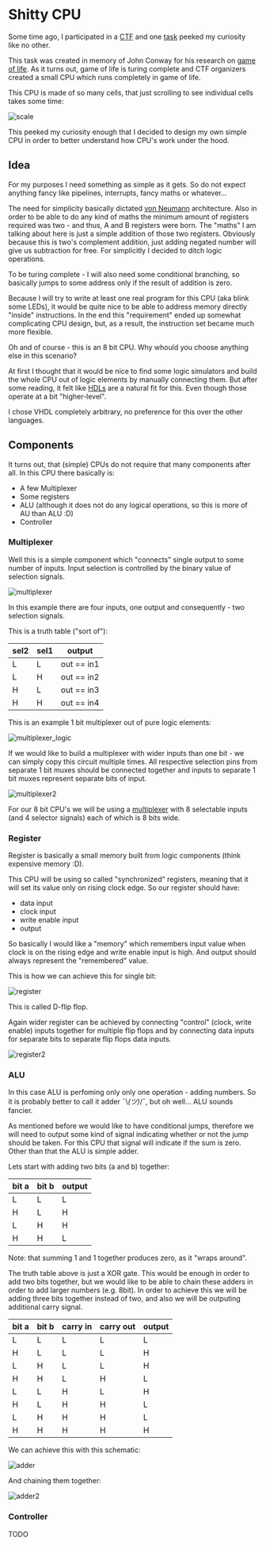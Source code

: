 # Shitty CPU

Some time ago, I participated in a [CTF](https://ctftime.org/event/994) and one [task](https://ctftime.org/task/11578) peeked my curiosity like no other.

This task was created in memory of John Conway for his research on [game of life](https://en.wikipedia.org/wiki/Conway%27s_Game_of_Life).
As it turns out, game of life is turing complete and CTF organizers created a small CPU which runs completely in game of life.

This CPU is made of so many cells, that just scrolling to see individual cells takes some time:

![scale](img/scrolling.gif)

This peeked my curiosity enough that I decided to design my own simple CPU in order to better understand how CPU's work under the hood.

## Idea

For my purposes I need something as simple as it gets.
So do not expect anything fancy like pipelines, interrupts, fancy maths or whatever...

The need for simplicity basically dictated [von Neumann](https://en.wikipedia.org/wiki/Von_Neumann_architecture) architecture.
Also in order to be able to do any kind of maths the minimum amount of registers required was two - and thus, A and B registers were born.
The "maths" I am talking about here is just a simple addition of those two registers.
Obviously because this is two's complement addition, just adding negated number will give us subtraction for free.
For simplicitly I decided to ditch logic operations.

To be turing complete - I will also need some conditional branching, so basically jumps to some address only if the result of addition is zero.

Because I will try to write at least one real program for this CPU (aka blink some LEDs), it would be quite nice to be able to address memory directly "inside" instructions.
In the end this "requirement" ended up somewhat complicating CPU design, but, as a result, the instruction set became much more flexible.

Oh and of course - this is an 8 bit CPU.
Why whould you choose anything else in this scenario?

At first I thought that it would be nice to find some logic simulators and build the whole CPU out of logic elements by manually connecting them.
But after some reading, it felt like [HDLs](https://en.wikipedia.org/wiki/Hardware_description_language) are a natural fit for this.
Even though those operate at a bit "higher-level".

I chose VHDL completely arbitrary, no preference for this over the other languages.

## Components

It turns out, that (simple) CPUs do not require that many components after all.
In this CPU there basically is:
* A few Multiplexer
* Some registers
* ALU (although it does not do any logical operations, so this is more of AU than ALU :D)
* Controller

### Multiplexer

Well this is a simple component which "connects" single output to some number of inputs.
Input selection is controlled by the binary value of selection signals.

![multiplexer](img/mux.png)

In this example there are four inputs, one output and consequently - two selection signals.

This is a truth table ("sort of"):

|sel2|sel1|  output  |
|----|----|----------|
| L  | L  |out == in1|
| L  | H  |out == in2|
| H  | L  |out == in3|
| H  | H  |out == in4|

This is an example 1 bit multiplexer out of pure logic elements:

![multiplexer_logic](img/mux.gif)

If we would like to build a multiplexer with wider inputs than one bit - we can simply copy this circuit multiple times.
All respective selection pins from separate 1 bit muxes should be connected together and inputs to separate 1 bit muxes represent separate bits of input.

![multiplexer2](img/mux2.gif)

For our 8 bit CPU's we will be using a [multiplexer](mux.vhdl) with 8 selectable inputs (and 4 selector signals) each of which is 8 bits wide.


### Register

Register is basically a small memory built from logic components (think expensive memory :D).

This CPU will be using so called "synchronized" registers, meaning that it will set its value only on rising clock edge.
So our register should have:
* data input
* clock input
* write enable input
* output

So basically I would like a "memory" which remembers input value when clock is on the rising edge and write enable input is high.
And output should always represent the "remembered" value.

This is how we can achieve this for single bit:

![register](img/register.gif)

This is called D-flip flop.

Again wider register can be achieved by connecting "control" (clock, write enable) inputs together for multiple flip flops and by connecting data inputs for separate bits to separate flip flops data inputs.

![register2](img/register2.gif)


### ALU

In this case ALU is perfoming only only one operation - adding numbers.
So it is probably better to call it adder ¯\\_(ツ)_/¯, but oh well...
ALU sounds fancier.

As mentioned before we would like to have conditional jumps, therefore we will need to output some kind of signal indicating whether or not the jump should be taken.
For this CPU that signal will indicate if the sum is zero.
Other than that the ALU is simple adder.

Lets start with adding two bits (a and b) together:

|bit a|bit b|  output  |
|---- |---- |----------|
| L   | L   |     L    |
| H   | L   |     H    |
| L   | H   |     H    |
| H   | H   |     L    |

Note: that summing 1 and 1 together produces zero, as it "wraps around".

The truth table above is just a XOR gate.
This would be enough in order to add two bits together, but we would like to be able to chain these adders in order to add larger numbers (e.g. 8bit).
In order to achieve this we will be adding three bits together instead of two, and also we will be outputing additional carry signal.

|bit a|bit b|carry in| carry out |  output  |
|---- |---- |  ----  | --------- |----------|
|  L  |  L  |    L   |     L     |     L    |
|  H  |  L  |    L   |     L     |     H    |
|  L  |  H  |    L   |     L     |     H    |
|  H  |  H  |    L   |     H     |     L    |
|  L  |  L  |    H   |     L     |     H    |
|  H  |  L  |    H   |     H     |     L    |
|  L  |  H  |    H   |     H     |     L    |
|  H  |  H  |    H   |     H     |     H    |

We can achieve this with this schematic:

![adder](img/adder.gif)

And chaining them together:

![adder2](img/adder2.gif)

### Controller

TODO

